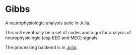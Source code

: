 # Gibbs
A neurophysiologic analysis suite in Julia.

This will eventually be a set of codes and a gui for analysis of neurophysiologic (esp EEG and MEG) signals.

The processing backend is in [Julia](http://www.julialang.org).

